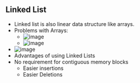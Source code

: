 ## Linked List

- Linked list is also linear data structure like arrays.
- Problems with Arrays:
  - ![image](https://github.com/shubham-156760530/DSA-Questions/assets/59314528/d2d38e0a-7386-4772-99a6-87c0f430821b)
  - ![image](https://github.com/shubham-156760530/DSA-Questions/assets/59314528/802c9d96-ea9e-437c-bc0d-d6833a08aa64)
- ![image](https://github.com/shubham-156760530/DSA-Questions/assets/59314528/0c4a62e2-7bec-482e-9dfd-4354435417f8)
- Advantages of using Linked Lists
- No requirement for contiguous memory blocks
  - Easier insertions
  - Easier Deletions




